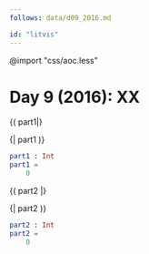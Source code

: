 ```yaml
---
follows: data/d09_2016.md

id: "litvis"
---
```


@import "css/aoc.less"

# Day 9 (2016): XX

{( part1|}

{| part1 )}

```elm {l r}
part1 : Int
part1 =
    0
```

{( part2 |}

{| part2 )}

```elm {l r}
part2 : Int
part2 =
    0
```
